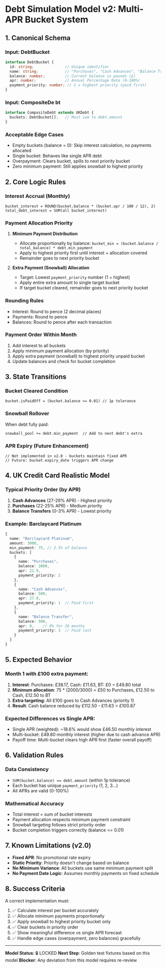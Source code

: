 # Debt Simulation Model v2: Multi-APR Bucket System

## 1. Canonical Schema

### Input: DebtBucket
```typescript
interface DebtBucket {
  id: string;              // Unique identifier
  name: string;            // "Purchases", "Cash Advances", "Balance Transfer"
  balance: number;         // Current balance in pounds (£)
  apr: number;             // Annual Percentage Rate (0-100%)
  payment_priority: number; // 1 = highest priority (paid first)
}
```

### Input: CompositeDe bt
```typescript
interface CompositeDebt extends UKDebt {
  buckets: DebtBucket[];   // Must sum to debt.amount
}
```

### Acceptable Edge Cases
- Empty buckets (balance = 0): Skip interest calculation, no payments allocated
- Single bucket: Behaves like single APR debt
- Overpayment: Clears bucket, spills to next priority bucket
- Zero minimum payment: Still applies snowball to highest priority

## 2. Core Logic Rules

### Interest Accrual (Monthly)
```
bucket_interest = ROUND(bucket.balance * (bucket.apr / 100 / 12), 2)
total_debt_interest = SUM(all bucket_interest)
```

### Payment Allocation Priority
1. **Minimum Payment Distribution**
   - Allocate proportionally by balance: `bucket_min = (bucket.balance / total_balance) * debt.min_payment`
   - Apply to highest priority first until interest + allocation covered
   - Remainder goes to next priority bucket

2. **Extra Payment (Snowball) Allocation**
   - Target: Lowest `payment_priority` number (1 = highest)
   - Apply entire extra amount to single target bucket
   - If target bucket cleared, remainder goes to next priority bucket

### Rounding Rules
- Interest: Round to pence (2 decimal places)
- Payments: Round to pence
- Balances: Round to pence after each transaction

### Payment Order Within Month
1. Add interest to all buckets
2. Apply minimum payment allocation (by priority)
3. Apply extra payment (snowball) to highest priority unpaid bucket
4. Update balances and check for bucket completion

## 3. State Transitions

### Bucket Cleared Condition
```
bucket.isPaidOff = (bucket.balance <= 0.01) // 1p tolerance
```

### Snowball Rollover
When debt fully paid:
```
snowball_pool += debt.min_payment  // Add to next debt's extra
```

### APR Expiry (Future Enhancement)
```
// Not implemented in v2.0 - buckets maintain fixed APR
// Future: bucket.expiry_date triggers APR change
```

## 4. UK Credit Card Realistic Model

### Typical Priority Order (by APR)
1. **Cash Advances** (27-29% APR) - Highest priority
2. **Purchases** (22-25% APR) - Medium priority  
3. **Balance Transfers** (0-3% APR) - Lowest priority

### Example: Barclaycard Platinum
```typescript
{
  name: "Barclaycard Platinum",
  amount: 3000,
  min_payment: 75, // 2.5% of balance
  buckets: [
    {
      name: "Purchases",
      balance: 2000,
      apr: 22.9,
      payment_priority: 2
    },
    {
      name: "Cash Advances", 
      balance: 500,
      apr: 27.9,
      payment_priority: 1  // Paid first
    },
    {
      name: "Balance Transfer",
      balance: 500,
      apr: 0,    // 0% for 20 months
      payment_priority: 3  // Paid last
    }
  ]
}
```

## 5. Expected Behavior

### Month 1 with £100 extra payment:
1. **Interest**: Purchases: £38.17, Cash: £11.63, BT: £0 = £49.80 total
2. **Minimum allocation**: 75 * (2000/3000) = £50 to Purchases, £12.50 to Cash, £12.50 to BT
3. **Extra targeting**: All £100 goes to Cash Advances (priority 1)
4. **Result**: Cash balance reduced by £112.50 - £11.63 = £100.87

### Expected Differences vs Single APR:
- Single APR (weighted): ~18.6% would show £46.50 monthly interest
- Multi-bucket: £49.80 monthly interest (higher due to cash advance APR)
- Payoff time: Multi-bucket clears high APR first (faster overall payoff)

## 6. Validation Rules

### Data Consistency
- `SUM(bucket.balance) == debt.amount` (within 1p tolerance)
- Each bucket has unique `payment_priority` (1, 2, 3...)
- All APRs are valid (0-100%)

### Mathematical Accuracy
- Total interest = sum of bucket interests
- Payment allocation respects minimum payment constraint
- Snowball targeting follows strict priority order
- Bucket completion triggers correctly (balance <= 0.01)

## 7. Known Limitations (v2.0)

- **Fixed APR**: No promotional rate expiry
- **Static Priority**: Priority doesn't change based on balance
- **No Minimum Variance**: All buckets use same minimum payment split
- **No Payment Date Logic**: Assumes monthly payments on fixed schedule

## 8. Success Criteria

A correct implementation must:
1. ✅ Calculate interest per bucket accurately
2. ✅ Allocate minimum payments proportionally  
3. ✅ Apply snowball to highest priority bucket only
4. ✅ Clear buckets in priority order
5. ✅ Show meaningful difference vs single APR forecast
6. ✅ Handle edge cases (overpayment, zero balances) gracefully

---

**Model Status**: 🔒 LOCKED
**Next Step**: Golden test fixtures based on this model
**Blocker**: Any deviation from this model requires re-review
